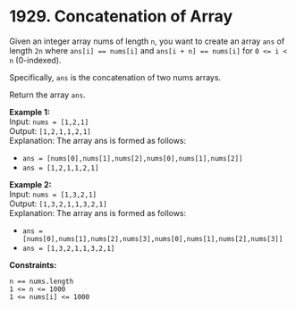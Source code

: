 # 1929. Concatenation of Array  
  
Given an integer array nums of length ```n```, you want to create an array ```ans``` of length ```2n``` where ```ans[i] == nums[i]``` and ```ans[i + n] == nums[i]``` for ```0 <= i < n``` (0-indexed).  
  
Specifically, ```ans``` is the concatenation of two nums arrays.  
  
Return the array ```ans```.  
  
   
  
**Example 1:**  
Input: ```nums = [1,2,1]```  
Output: ```[1,2,1,1,2,1]```  
Explanation: The array ans is formed as follows:  
- ```ans = [nums[0],nums[1],nums[2],nums[0],nums[1],nums[2]]```  
- ```ans = [1,2,1,1,2,1]```  
  
**Example 2:**  
Input: ```nums = [1,3,2,1]```  
Output: ```[1,3,2,1,1,3,2,1]```  
Explanation: The array ans is formed as follows:  
- ```ans = [nums[0],nums[1],nums[2],nums[3],nums[0],nums[1],nums[2],nums[3]]```  
- ```ans = [1,3,2,1,1,3,2,1]```  
   
  
**Constraints:**  
  
```n == nums.length```  
```1 <= n <= 1000```  
```1 <= nums[i] <= 1000```  